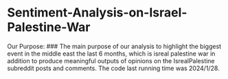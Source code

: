 # Sentiment-Analysis-on-Israel-Palestine-War
Our Purpose: ### The main purpose of our analysis to highlight the biggest event in the middle east the last 6 months, which is isreal palestine war in addition to produce meaningful outputs of opinions on the IsrealPalestine subreddit posts and comments. The code last running time was 2024/1/28.
